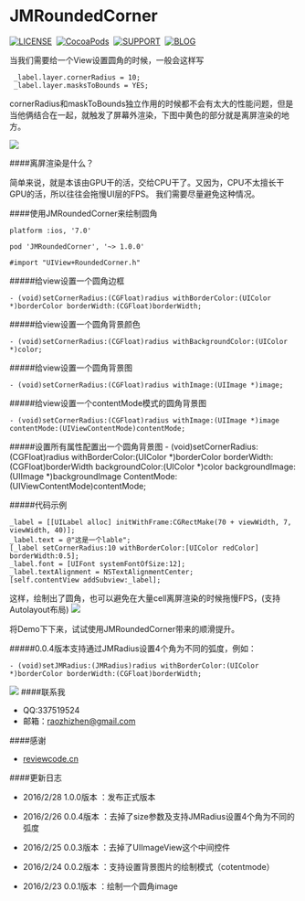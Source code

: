 # JMRoundedCorner

[![LICENSE](https://img.shields.io/badge/license-MIT-green.svg?style=flat)](https://raw.githubusercontent.com/raozhizhen/JMRoundedCorner/master/LICENSE)&nbsp;
[![CocoaPods](http://img.shields.io/cocoapods/v/JMRoundedCorner.svg?style=flat)](http://cocoapods.org/?q=JMRoundedCorner)&nbsp;
[![SUPPORT](https://img.shields.io/badge/support-iOS%207%2B%20-blue.svg?style=flat)](https://en.wikipedia.org/wiki/IOS_7)&nbsp;
[![BLOG](https://img.shields.io/badge/blog-raozhizhen.com-orange.svg?style=flat)](http://raozhizhen.com)&nbsp;

当我们需要给一个View设置圆角的时候，一般会这样写
	
	 _label.layer.cornerRadius = 10;
  	 _label.layer.masksToBounds = YES;
  	 
cornerRadius和maskToBounds独立作用的时候都不会有太大的性能问题，但是当他俩结合在一起，就触发了屏幕外渲染，下图中黄色的部分就是离屏渲染的地方。

![](https://github.com/raozhizhen/JMRoundedCorner/blob/master/IMG_2582.PNG?raw=true)

####离屏渲染是什么？

简单来说，就是本该由GPU干的活，交给CPU干了。又因为，CPU不太擅长干GPU的活，所以往往会拖慢UI层的FPS。
我们需要尽量避免这种情况。

####使用JMRoundedCorner来绘制圆角


	platform :ios, '7.0'
	
	pod 'JMRoundedCorner', '~> 1.0.0'
	
	#import "UIView+RoundedCorner.h"

	
	
#####给view设置一个圆角边框

	- (void)setCornerRadius:(CGFloat)radius withBorderColor:(UIColor *)borderColor borderWidth:(CGFloat)borderWidth;

#####给view设置一个圆角背景颜色

	- (void)setCornerRadius:(CGFloat)radius withBackgroundColor:(UIColor *)color;

#####给view设置一个圆角背景图

	- (void)setCornerRadius:(CGFloat)radius withImage:(UIImage *)image;

#####给view设置一个contentMode模式的圆角背景图

	- (void)setCornerRadius:(CGFloat)radius withImage:(UIImage *)image contentMode:(UIViewContentMode)contentMode;

#####设置所有属性配置出一个圆角背景图
	- (void)setCornerRadius:(CGFloat)radius withBorderColor:(UIColor *)borderColor borderWidth:(CGFloat)borderWidth backgroundColor:(UIColor *)color backgroundImage:(UIImage *)backgroundImage ContentMode:(UIViewContentMode)contentMode;


#####代码示例

    _label = [[UILabel alloc] initWithFrame:CGRectMake(70 + viewWidth, 7, viewWidth, 40)];
    _label.text = @"这是一个lable";
    [_label setCornerRadius:10 withBorderColor:[UIColor redColor] borderWidth:0.5];
    _label.font = [UIFont systemFontOfSize:12];
    _label.textAlignment = NSTextAlignmentCenter;
    [self.contentView addSubview:_label];

这样，绘制出了圆角，也可以避免在大量cell离屏渲染的时候拖慢FPS，(支持Autolayout布局)
![](https://github.com/raozhizhen/JMRoundedCorner/blob/master/IMG_2580.PNG?raw=true)


将Demo下下来，试试使用JMRoundedCorner带来的顺滑提升。

#####0.0.4版本支持通过JMRadius设置4个角为不同的弧度，例如：

	- (void)setJMRadius:(JMRadius)radius withBorderColor:(UIColor *)borderColor borderWidth:(CGFloat)borderWidth;


![](https://github.com/raozhizhen/JMRoundedCorner/blob/master/IMG_2592.PNG?raw=true)
####联系我

- QQ:337519524
- 邮箱：raozhizhen@gmail.com

####感谢

- [reviewcode.cn](http://www.reviewcode.cn/article.html?reviewId=7)

####更新日志

- 2016/2/28  1.0.0版本 ：发布正式版本

- 2016/2/26  0.0.4版本 ：去掉了size参数及支持JMRadius设置4个角为不同的弧度

- 2016/2/25  0.0.3版本 ：去掉了UIImageView这个中间控件

- 2016/2/24  0.0.2版本 ：支持设置背景图片的绘制模式（cotentmode）

- 2016/2/23  0.0.1版本 ：绘制一个圆角image
